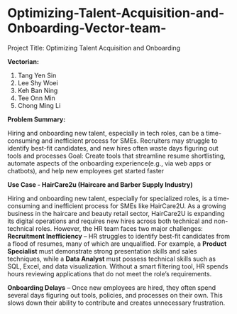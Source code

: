 # Optimizing-Talent-Acquisition-and-Onboarding-Vector-team-
Project Title: Optimizing Talent Acquisition and Onboarding

**Vectorian:**
1) Tang Yen Sin
2) Lee Shy Woei
3) Keh Ban Ning
4) Tee Onn Min
5) Chong Ming Li

**Problem Summary:**

Hiring and onboarding new talent, especially in tech roles, can be a time-consuming and inefficient process for SMEs. Recruiters may struggle to identify best-fit candidates, and new hires often waste days figuring out tools and processes
Goal: Create tools that streamline resume shortlisting, automate aspects of the onboarding experience(e.g., via web apps or chatbots), and help new employees get started faster

**Use Case - HairCare2u (Haircare and Barber Supply Industry)**

Hiring and onboarding new talent, especially for specialized roles, is a time-consuming and inefficient process for SMEs like HairCare2U. As a growing business in the haircare and beauty retail sector, HairCare2U is expanding its digital operations and requires new hires across both technical and non-technical roles. However, the HR team faces two major challenges:
**Recruitment Inefficiency** – HR struggles to identify best-fit candidates from a flood of resumes, many of which are unqualified. For example, a **Product Specialist** must demonstrate strong presentation skills and sales techniques, while a **Data Analyst** must possess technical skills such as SQL, Excel, and data visualization. Without a smart filtering tool, HR spends hours reviewing applications that do not meet the role’s requirements.

**Onboarding Delays** – Once new employees are hired, they often spend several days figuring out tools, policies, and processes on their own. This slows down their ability to contribute and creates unnecessary frustration.
